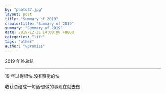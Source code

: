```yaml
---
bg: "photo37.jpg"
layout: post
title: "Summary of 2019"
crawlertitle: "Summary of 2019"
summary: "Summary of 2019"
date: 2019-12-31 14:00:00 +0800
categories: "life"
tags: "other"
author: "vpromise"
---
```


2019 年终总结

---

19 年过得很快,没有察觉的快

收获总结成一句话:想做的事现在就去做
